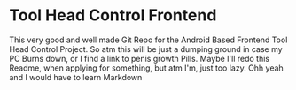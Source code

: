 # Tool Head Control Frontend

This very good and well made Git Repo for the Android Based Frontend Tool Head Control Project.
So atm this will be just a dumping ground in case my PC Burns down, or I find a link to penis growth Pills.
Maybe I'll redo this Readme, when applying for something, but atm I'm, just too lazy. Ohh yeah and I would have to learn Markdown
